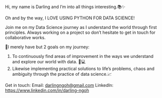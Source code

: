 Hi, my name is Darling and I’m into all things interesting.📚✨

Oh and by the way, I LOVE USING PYTHON FOR DATA SCIENCE!

Join me on my Data Science journey as I understand the world through first principles. 
Always working on a project so don’t hesitate to get in touch for collaborative works.


🔰I merely have but 2 goals on my journey:
1) To continuously find areas of improvement in the ways we understand and explore our world with data. 🧬💻
2) Likewise implementing practical solutions to life’s problems, chaos and ambiguity through the practice of data science.📈

Get in touch:
Email: darlingngoh@gmail.com
LinkedIn: https://www.linkedin.com/in/darling-ngoh

<!---
101Darling/101Darling is a ✨ special ✨ repository because its `README.md` (this file) appears on your GitHub profile.
You can click the Preview link to take a look at your changes.
--->
